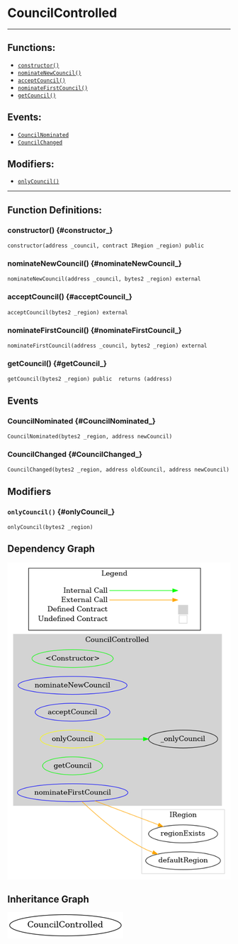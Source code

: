 # CouncilControlled
***
## Functions:
- [`constructor()`](#constructor_)
- [`nominateNewCouncil()`](#nominateNewCouncil_)
- [`acceptCouncil()`](#acceptCouncil_)
- [`nominateFirstCouncil()`](#nominateFirstCouncil_)
- [`getCouncil()`](#getCouncil_)
## Events:
- [`CouncilNominated`](#CouncilNominated_)
- [`CouncilChanged`](#CouncilChanged_)
## Modifiers:
- [`onlyCouncil()`](#onlyCouncil_)
***
## Function Definitions:
### <a name="constructor_"></a> constructor() {#constructor_}
```
constructor(address _council, contract IRegion _region) public 
```
### <a name="nominateNewCouncil_"></a> nominateNewCouncil() {#nominateNewCouncil_}
```
nominateNewCouncil(address _council, bytes2 _region) external 
```
### <a name="acceptCouncil_"></a> acceptCouncil() {#acceptCouncil_}
```
acceptCouncil(bytes2 _region) external 
```
### <a name="nominateFirstCouncil_"></a> nominateFirstCouncil() {#nominateFirstCouncil_}
```
nominateFirstCouncil(address _council, bytes2 _region) external 
```
### <a name="getCouncil_"></a> getCouncil() {#getCouncil_}
```
getCouncil(bytes2 _region) public  returns (address)
```
## Events
### <a name="CouncilNominated_"></a> CouncilNominated {#CouncilNominated_}
```
CouncilNominated(bytes2 _region, address newCouncil)
```
### <a name="CouncilChanged_"></a> CouncilChanged {#CouncilChanged_}
```
CouncilChanged(bytes2 _region, address oldCouncil, address newCouncil)
```
## Modifiers
### <a name="onlyCouncil_"></a> `onlyCouncil()` {#onlyCouncil_}
```
onlyCouncil(bytes2 _region)
```
## Dependency Graph
![Dependency Graph](CouncilControlled_graph.png)
## Inheritance Graph
![Inheritance Graph](CouncilControlled_inheritance.png)
